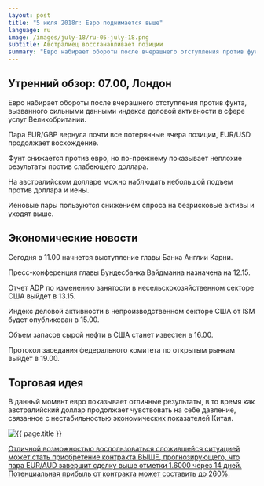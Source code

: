 ```yaml
---
layout: post
title: "5 июля 2018г: Евро поднимается выше"
language: ru
image: /images/july-18/ru-05-july-18.png
subtitle: Австралиец восстанавливает позиции
summary: "Евро набирает обороты после вчерашнего отступления против фунта, вызванного сильными данными индекса деловой активности в сфере услуг Великобритании"
---
```

## Утренний обзор: 07.00, Лондон
 
Евро набирает обороты после вчерашнего отступления против фунта, вызванного сильными данными индекса деловой активности в сфере услуг Великобритании.

Пара EUR/GBP вернула почти все потерянные вчера позиции, EUR/USD продолжает восхождение.

Фунт снижается против евро, но по-прежнему показывает неплохие результаты против слабеющего доллара.

На австралийском долларе можно наблюдать небольшой подъем против доллара и иены.

Иеновые пары пользуются снижением спроса на безрисковые активы и уходят выше.
 
## Экономические новости
 
Сегодня в 11.00 начнется выступление главы Банка Англии Карни.

Пресс-конференция главы Бундесбанка Вайдманна назначена на 12.15.

Отчет ADP по изменению занятости в несельскохозяйственном секторе США выйдет в 13.15.

Индекс деловой активности в непроизводственном секторе США от ISM будет опубликован в 15.00.

Объем запасов сырой нефти в США станет известен в 16.00.

Протокол заседания федерального комитета по открытым рынкам выйдет в 19.00.
 
## Торговая идея
 
В данный момент евро показывает отличные результаты, в то время как австралийский доллар продолжает чувствовать на себе давление, связанное с нестабильностью экономических показателей Китая.

<img src="{{ site.url }}/images/july-18/ru-05-july-18.png" alt="{{ page.title }}"  title="{{ page.title }}">

<a href="%LINK%%?currency=USD&market=forex&underlying=frxEURAUD&formname=higherlower&duration_amount=14&duration_units=d&amount=10&amount_type=stake&expiry_type=duration&barrier=1.600" target="_blank">Отличной возможностью воспользоваться сложившейся ситуацией может стать приобретение контракта ВЫШЕ, прогнозирующего, что пара EUR/AUD завершит сделку выше отметки 1.6000 через 14 дней. Потенциальная прибыль от контракта может составить до 260%.</a>
